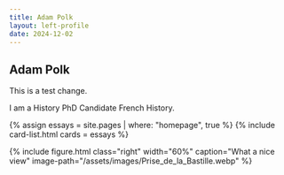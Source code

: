 ```yaml
---
title: Adam Polk
layout: left-profile
date: 2024-12-02
---
```



## Adam Polk

This is a test change.

I am a History PhD Candidate French History. 

{% assign essays = site.pages | where: "homepage", true %}
{% include card-list.html cards = essays %}

{% include figure.html
  class="right"
  width="60%"
  caption="What a nice view"
  image-path="/assets/images/Prise_de_la_Bastille.webp"
%}

